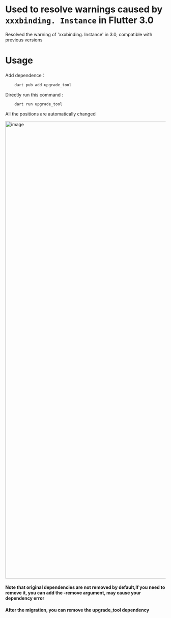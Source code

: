 # Used to resolve warnings caused by `xxxbinding. Instance` in Flutter 3.0

Resolved the warning of 'xxxbinding. Instance' in 3.0, compatible with previous versions


# Usage
Add dependence：
```dart
    dart pub add upgrade_tool
```
Directly run this command :
```dart
    dart run upgrade_tool
```

All the positions are automatically changed

<img width="1433" alt="image" src="https://user-images.githubusercontent.com/40540394/171787141-4f54cc63-5c83-4846-8284-80b1b8d50456.png">

#### Note that original dependencies are not removed by default,If you need to remove it, you can add the -remove argument, may cause your dependency error

#### After the migration, you can remove the upgrade_tool dependency
